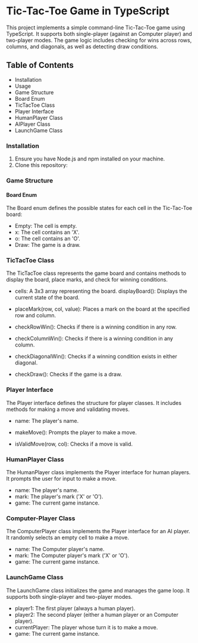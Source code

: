 # Tic-Tac-Toe Game in TypeScript
This project implements a simple command-line Tic-Tac-Toe game using TypeScript. It supports both single-player (against an Computer player) and two-player modes. The game logic includes checking for wins across rows, columns, and diagonals, as well as detecting draw conditions.
## Table of Contents
- Installation
- Usage
- Game Structure
- Board Enum
- TicTacToe Class
- Player Interface
- HumanPlayer Class
- AIPlayer Class
- LaunchGame Class

### Installation

1. Ensure you have Node.js and npm installed on your machine.
2. Clone this repository: 

### Game Structure
#### Board Enum
The Board enum defines the possible states for each cell in the Tic-Tac-Toe board:

- Empty: The cell is empty.
- x: The cell contains an 'X'.
- o: The cell contains an 'O'.
- Draw: The game is a draw.

### TicTacToe Class

The TicTacToe class represents the game board and contains methods to display the board, place marks, and check for winning conditions.

- cells: A 3x3 array representing the board.
displayBoard(): Displays the current state of the board.

- placeMark(row, col, value): Places a mark on the board at the specified row and column.

- checkRowWin(): Checks if there is a winning condition in any row.

- checkColumnWin(): Checks if there is a winning condition in any column.

- checkDiagonalWin(): Checks if a winning condition exists in either diagonal.

- checkDraw(): Checks if the game is a draw.

### Player Interface

The Player interface defines the structure for player classes. It includes methods for making a move and validating moves.

- name: The player's name.

- makeMove(): Prompts the player to make a move.

- isValidMove(row, col): Checks if a move is valid.

### HumanPlayer Class

The HumanPlayer class implements the Player interface for human players. It prompts the user for input to make a move.

- name: The player's name.
- mark: The player's mark ('X' or 'O').
- game: The current game instance.

### Computer-Player Class

The ComputerPlayer class implements the Player interface for an AI player. It randomly selects an empty cell to make a move.

- name: The Computer player's name.
- mark: The Computer player's mark ('X' or 'O').
- game: The current game instance.

### LaunchGame Class

The LaunchGame class initializes the game and manages the game loop. It supports both single-player and two-player modes.

- player1: The first player (always a human player).
- player2: The second player (either a human player or an Computer player).
- currentPlayer: The player whose turn it is to make a move.
- game: The current game instance.


